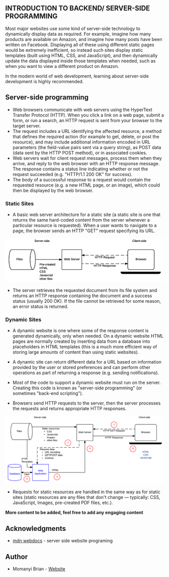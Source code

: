 ## INTRODUCTION TO BACKEND/ SERVER-SIDE PROGRAMMING

Most major websites use some kind of server-side technology to dynamically display data as required. For example, imagine how many products are available on Amazon, and imagine how many posts have been written on Facebook. Displaying all of these using different static pages would be extremely inefficient, so instead such sites display static templates (built using HTML, CSS, and JavaScript), and then dynamically update the data displayed inside those templates when needed, such as when you want to view a different product on Amazon.

In the modern world of web development, learning about server-side development is highly recommended.

## Server-side programming
- Web browsers communicate with web servers using the HyperText Transfer Protocol (HTTP). When you click a link on a web page, submit a form, or run a search, an HTTP request is sent from your browser to the target server.
- The request includes a URL identifying the affected resource, a method that defines the required action (for example to get, delete, or post the resource), and may include additional information encoded in URL parameters (the field-value pairs sent via a query string), as POST data (data sent by the HTTP POST method), or in associated cookies.
- Web servers wait for client request messages, process them when they arrive, and reply to the web browser with an HTTP response message. The response contains a status line indicating whether or not the request succeeded (e.g. "HTTP/1.1 200 OK" for success).
- The body of a successful response to a request would contain the requested resource (e.g. a new HTML page, or an image), which could then be displayed by the web browser.

### Static Sites
- A basic web server architecture for a static site (a static site is one that returns the same hard-coded content from the server whenever a particular resource is requested). When a user wants to navigate to a page, the browser sends an HTTP "GET" request specifying its URL.

![Alt text](assets/static-server.png)

- The server retrieves the requested document from its file system and returns an HTTP response containing the document and a success status (usually 200 OK). If the file cannot be retrieved for some reason, an error status is returned.

### Dynamic Sites
- A dynamic website is one where some of the response content is generated dynamically, only when needed. On a dynamic website HTML pages are normally created by inserting data from a database into placeholders in HTML templates (this is a much more efficient way of storing large amounts of content than using static websites).

- A dynamic site can return different data for a URL based on information provided by the user or stored preferences and can perform other operations as part of returning a response (e.g. sending notifications).

- Most of the code to support a dynamic website must run on the server. Creating this code is known as "server-side programming" (or sometimes "back-end scripting").

- Browsers send HTTP requests to the server, then the server processes the requests and returns appropriate HTTP responses.

![Alt text](assets/dynamic-server.png)

- Requests for static resources are handled in the same way as for static sites (static resources are any files that don't change — typically: CSS, JavaScript, Images, pre-created PDF files, etc.).

**More content to be added, feel free to add any engaging content**

## Acknowledgments
- [mdn webdocs](https://developer.mozilla.org/en-US/docs/Learn/Server-side/First_steps/Introduction) - server side website programing

## Author

- Momanyi Brian - [Website](https://momanyi-brian-portfolio.vercel.app)